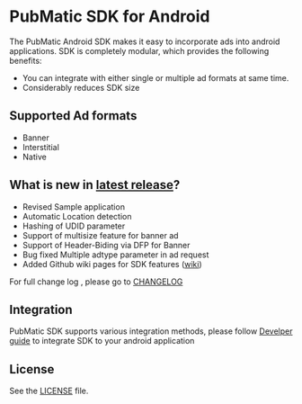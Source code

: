 PubMatic SDK for Android
========================

The PubMatic Android SDK makes it easy to incorporate ads into android applications. SDK is completely modular, which provides the following benefits:

- You can integrate with either single or multiple ad formats at same time.
- Considerably reduces SDK size

Supported Ad formats
--------
* Banner
* Interstitial
* Native

## What is new in [latest release](../../releases/latest)?

* Revised Sample application
* Automatic Location detection
* Hashing of UDID parameter
* Support of multisize feature for banner ad
* Support of Header-Biding via DFP for Banner
* Bug fixed Multiple adtype parameter in ad request
* Added Github wiki pages for SDK features ([wiki](../../wiki))

For full change log , please go to [CHANGELOG](CHANGELOG.md)

## Integration
PubMatic SDK supports various integration methods, please follow [Develper guide](../../wiki) to integrate SDK  to your android application


License
-------
See the [LICENSE](LICENSE) file.
